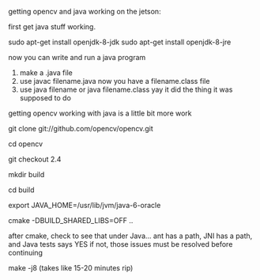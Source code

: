 getting opencv and java working on the jetson:

first get java stuff working.

sudo apt-get install openjdk-8-jdk
sudo apt-get install openjdk-8-jre

now you can write and run a java program

1. make a .java file 
2. use javac filename.java
  now you have a filename.class file
3. use java filename or java filename.class
  yay it did the thing it was supposed to do

getting opencv working with java is a little bit more work

git clone git://github.com/opencv/opencv.git

cd opencv

git checkout 2.4

mkdir build

cd build

export JAVA_HOME=/usr/lib/jvm/java-6-oracle

cmake -DBUILD_SHARED_LIBS=OFF ..

  after cmake, check to see that under Java... ant has a path, JNI has a path, and Java tests says YES
  if not, those issues must be resolved before continuing
  
make -j8 (takes like 15-20 minutes rip)

